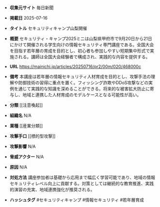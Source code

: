 - **収集元サイト**
毎日新聞

- **掲載日**
2025-07-16

- **タイトル**
セキュリティキャンプ山梨開催

- **概要**
セキュリティ・キャンプ2025ミニは山梨県甲府市で9月20日から21日にかけて開催される学生向けの情報セキュリティ専門講座である。全国大会を目指す若年層の育成を目的とし、初心者も参加しやすい短期集中形式で実施される。講師は全国大会経験者で構成され、実践的な内容を提供する。

- **URL**
https://mainichi.jp/articles/20250716/pr2/00m/020/468000c

- **備考**
本講座は若年層の情報セキュリティ人材育成を目的とし、攻撃手法の理解や防御技術の習得に重点を置く。フィッシング詐欺やDDoS攻撃などの実例を通じて実践的な知識を深めることができる。将来的な被害拡大防止に寄与し、地域と連携した人材育成のモデルケースとなる可能性が高い。

- **分類**
[[注意喚起]]

- **組織名**
N/A

- **業種**
[[産業分類]]

- **攻撃手口**
[[標的型攻撃]]

- **攻撃影響**
N/A

- **脅威アクター**
N/A

- **原因**
N/A

- **対処方法**
講座参加者は基礎から応用まで幅広く学習可能であり、地域の情報セキュリティレベル向上に貢献する。対策としては継続的な教育推進、実践的演習の充実、地域連携強化が推奨される。

- **ハッシュタグ**
#セキュリティキャンプ #情報セキュリティ #若年層育成
